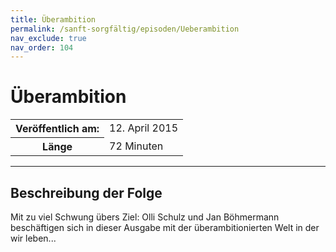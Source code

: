 ```yaml
---
title: Überambition
permalink: /sanft-sorgfältig/episoden/Ueberambition
nav_exclude: true
nav_order: 104
---
```


# Überambition
<table class="resp-table dcf-table dcf-table-responsive dcf-table-bordered dcf-table-striped dcf-w-100%">
                    <tbody>
                        <tr>
                            <th scope="row">Veröffentlich am:</th>
                            <td data-label="Veröffentlich am:">12. April 2015</td>
                        </tr>
                        <tr>
                            <th scope="row">Länge </th>
                            <td data-label="Länge ">72 Minuten</td>
                        </tr></tbody>
                </table>

***

## Beschreibung der Folge

<div>
Mit zu viel Schwung übers Ziel: Olli Schulz und Jan Böhmermann beschäftigen sich in dieser Ausgabe mit der überambitionierten Welt in der wir leben...  
</div>

